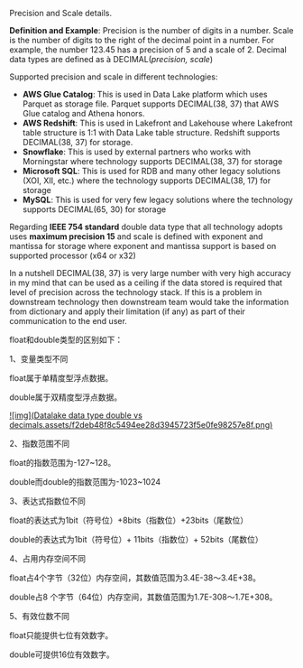 Precision and Scale details.

 

**Definition and Example**: Precision is the number of digits in a number. Scale is the number of digits to the right of the decimal point in a number. For example, the number 123.45 has a precision of 5 and a scale of 2. Decimal data types are defined as à DECIMAL(*precision, scale*)

 

Supported precision and scale in different technologies:

 

- **AWS Glue Catalog**:     This is used in Data Lake platform which uses Parquet as storage file.     Parquet supports DECIMAL(38, 37) that AWS Glue catalog and Athena honors.
- **AWS Redshift**:     This is used in Lakefront and Lakehouse where Lakefront table structure is    1:1 with Data Lake table structure. Redshift supports DECIMAL(38, 37) for  storage.
- **Snowflake**:     This is used by external partners who works with Morningstar where   technology supports DECIMAL(38, 37) for storage
- **Microsoft SQL**:     This is used for RDB and many other legacy solutions (XOI, XII, etc.)    where the technology supports DECIMAL(38, 17) for storage
- **MySQL**:     This is used for very few legacy solutions where the technology supports  DECIMAL(65, 30) for storage

 

Regarding **IEEE 754 standard** double data type that all technology adopts uses **maximum precision 15** and scale is defined with exponent and mantissa for storage where exponent and mantissa support is based on supported processor (x64 or x32)

 

In a nutshell DECIMAL(38, 37) is very large number with very high accuracy in my mind that can be used as a ceiling if the data stored is required that level of precision across the technology stack. If this is a problem in downstream technology then downstream team would take the information from dictionary and apply their limitation (if any) as part of their communication to the end user.





float和double类型的区别如下：

1、变量类型不同

float属于单精度型浮点数据。

double属于双精度型浮点数据。

[![img](Datalake data type double vs decimals.assets/f2deb48f8c5494ee28d3945723f5e0fe98257e8f.png)](https://iknow-pic.cdn.bcebos.com/f2deb48f8c5494ee28d3945723f5e0fe98257e8f)

2、指数范围不同

float的指数范围为-127~128。

double而double的指数范围为-1023~1024

3、表达式指数位不同

float的表达式为1bit（符号位）+8bits（指数位）+23bits（尾数位）

double的表达式为1bit（符号位）+ 11bits（指数位）+ 52bits（尾数位）

4、占用内存空间不同

float占4个字节（32位）内存空间，其数值范围为3.4E-38～3.4E+38。

double占8 个字节（64位）内存空间，其数值范围为1.7E-308～1.7E+308。

5、有效位数不同

float只能提供七位有效数字。

double可提供16位有效数字。